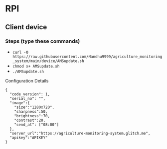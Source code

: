 # RPI
## Client device

### Steps (type these commands)
  - `curl -O https://raw.githubusercontent.com/Nandhu9999/agriculture_monitoring_system/main/device/AMSupdate.sh`
  - `chmod x+ AMSupdate.sh`
  - `./AMSupdate.sh`
  
Configuration Details
```
{
  "code_version": 1,
  "serial_no": "",
  "image":{
    "size":"1280x720",
    "sharpness":50,
    "brightness":70,
    "contrast":20,
    "send_at": ["08:00"]
  },
  "server_url":"https://agriculture-monitoring-system.glitch.me",
  "apikey":"APIKEY"
}
```
